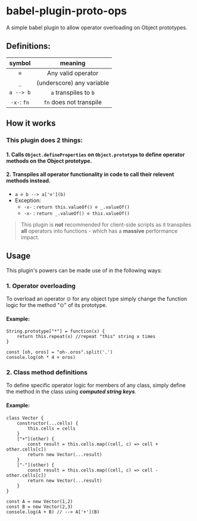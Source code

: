 <style>table { width: 100% }</style>
# babel-plugin-proto-ops
A simple babel plugin to allow operator overloading on Object prototypes.

## Definitions:
| symbol | meaning |
| :---: | :---: |
| `⊙` | Any valid operator |
| `_`  | (underscore) any variable |
| `a --> b`  | `a` transpiles to `b` |
| `-x-`: `fn`  | `fn` does not transpile |
## How it works
### This plugin does 2 things:
#### 1. Calls `Object.defineProperties` on `Object.prototype` to define operator methods on the Object prototype.
#### 2. Transpiles all operator functionality in code to call their relevent methods instead.
  - `a ⊙ b --> a['⊙'](b)`
  - <span id="exception">Exception:</span>
    * `-x-` : `return this.valueOf() ⊙ _.valueOf()`
    * `-x-` : `return _.valueOf() ⊙ this.valueOf()`
> This plugin is **not** recommended for client-side scripts as it transpiles **all** operators into functions - which has a **massive** performance impact.

## Usage
This plugin's powers can be made use of in the following ways:
### 1. Operator overloading
To overload an operator ⊙ for any object type simply change the function logic for the method "⊙" of its prototype.

#### Example:
```[javascript]
String.prototype["*"] = function(x) {
    return this.repeat(x) //repeat "this" string x times
}

const [oh, oros] = "oh-.oros".split('.')
console.log(oh * 4 + oros)
```

### 2. Class method definitions
To define specific operator logic for members of any class, simply define the method in the class using ***computed string keys***.

#### Example:
```[javascript]
class Vector {
    constructor(...cells) {
        this.cells = cells
    }
    ["+"](other) {
        const result = this.cells.map((cell, c) => cell + other.cells[c])
        return new Vector(...result)
    }
    ["-"](other) {
        const result = this.cells.map((cell, c) => cell - other.cells[c])
        return new Vector(...result)
    }
}

const A = new Vector(1,2)
const B = new Vector(2,3)
console.log(A + B) // --> A['+'](B)
```